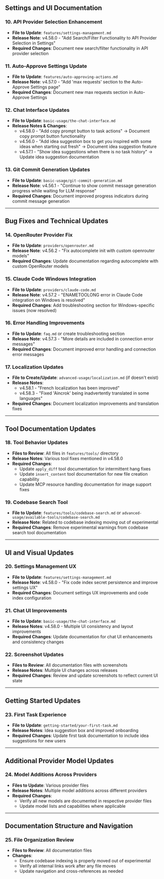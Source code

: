 ## Settings and UI Documentation

### 10. API Provider Selection Enhancement

- **File to Update**: `features/settings-management.md`
- **Release Note**: v4.58.0 - "Add Search/Filter Functionality to API Provider Selection in Settings"
- **Required Changes**: Document new search/filter functionality in API provider selection

### 11. Auto-Approve Settings Update

- **File to Update**: `features/auto-approving-actions.md`
- **Release Note**: v4.57.0 - "Add 'max requests' section to the Auto-Approve Settings page"
- **Required Changes**: Document new max requests section in Auto-Approve Settings

### 12. Chat Interface Updates

- **File to Update**: `basic-usage/the-chat-interface.md`
- **Release Notes & Changes**:
    - v4.58.0 - "Add copy prompt button to task actions" → Document copy prompt button functionality
    - v4.56.0 - "Add idea suggestion box to get you inspired with some ideas when starting out fresh" → Document idea suggestion feature
    - v4.57.1 - "Show idea suggestions when there is no task history" → Update idea suggestion documentation

### 13. Git Commit Generation Updates

- **File to Update**: `basic-usage/git-commit-generation.md`
- **Release Note**: v4.56.1 - "Continue to show commit message generation progress while waiting for LLM response"
- **Required Changes**: Document improved progress indicators during commit message generation

---

## Bug Fixes and Technical Updates

### 14. OpenRouter Provider Fix

- **File to Update**: `providers/openrouter.md`
- **Release Note**: v4.56.2 - "Fix autocomplete init with custom openrouter models"
- **Required Changes**: Update documentation regarding autocomplete with custom OpenRouter models

### 15. Claude Code Windows Integration

- **File to Update**: `providers/claude-code.md`
- **Release Note**: v4.57.2 - "ENAMETOOLONG error in Claude Code integration on Windows is resolved"
- **Required Changes**: Add troubleshooting section for Windows-specific issues (now resolved)

### 16. Error Handling Improvements

- **File to Update**: `faq.md` or create troubleshooting section
- **Release Note**: v4.57.3 - "More details are included in connection error messages"
- **Required Changes**: Document improved error handling and connection error messages

### 17. Localization Updates

- **File to Create/Update**: `advanced-usage/localization.md` (if doesn't exist)
- **Release Notes**:
    - v4.58.1 - "French localization has been improved"
    - v4.58.3 - "Fixed 'Aincrok' being inadvertently translated in some languages"
- **Required Changes**: Document localization improvements and translation fixes

---

## Tool Documentation Updates

### 18. Tool Behavior Updates

- **Files to Review**: All files in `features/tools/` directory
- **Release Notes**: Various tool fixes mentioned in v4.58.0
- **Required Changes**:
    - Update `apply_diff` tool documentation for intermittent hang fixes
    - Update `insert_content` tool documentation for new file creation capability
    - Update MCP resource handling documentation for image support fixes

### 19. Codebase Search Tool

- **File to Update**: `features/tools/codebase-search.md` or `advanced-usage/available-tools/codebase-search.md`
- **Release Note**: Related to codebase indexing moving out of experimental
- **Required Changes**: Remove experimental warnings from codebase search tool documentation

---

## UI and Visual Updates

### 20. Settings Management UX

- **File to Update**: `features/settings-management.md`
- **Release Note**: v4.58.0 - "Fix code index secret persistence and improve settings UX"
- **Required Changes**: Document settings UX improvements and code index configuration

### 21. Chat UI Improvements

- **File to Update**: `basic-usage/the-chat-interface.md`
- **Release Notes**: v4.58.0 - Multiple UI consistency and layout improvements
- **Required Changes**: Update documentation for chat UI enhancements and consistency changes

### 22. Screenshot Updates

- **Files to Review**: All documentation files with screenshots
- **Release Notes**: Multiple UI changes across releases
- **Required Changes**: Review and update screenshots to reflect current UI state

---

## Getting Started Updates

### 23. First Task Experience

- **File to Update**: `getting-started/your-first-task.md`
- **Release Notes**: Idea suggestion box and improved onboarding
- **Required Changes**: Update first task documentation to include idea suggestions for new users

---

## Additional Provider Model Updates

### 24. Model Additions Across Providers

- **Files to Update**: Various provider files
- **Release Notes**: Multiple model additions across different providers
- **Required Changes**:
    - Verify all new models are documented in respective provider files
    - Update model lists and capabilities where applicable

---

## Documentation Structure and Navigation

### 25. File Organization Review

- **Files to Review**: All documentation files
- **Changes**:
    - Ensure codebase indexing is properly moved out of experimental
    - Verify all internal links work after any file moves
    - Update navigation and cross-references as needed
